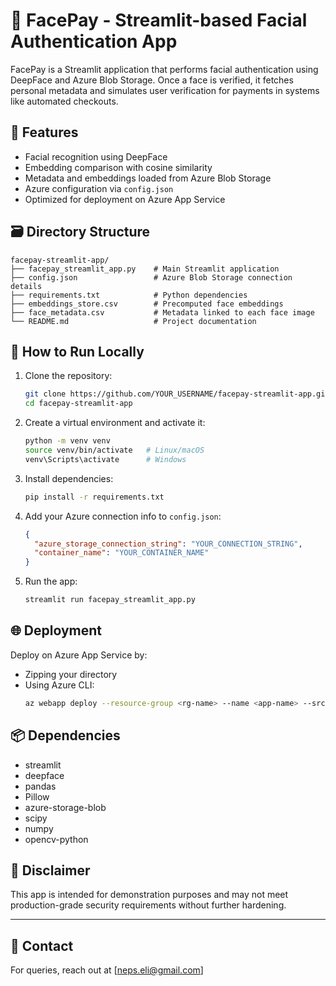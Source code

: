# 🧠 FacePay - Streamlit-based Facial Authentication App

FacePay is a Streamlit application that performs facial authentication using DeepFace and Azure Blob Storage. Once a face is verified, it fetches personal metadata and simulates user verification for payments in systems like automated checkouts.

## 🚀 Features

- Facial recognition using DeepFace
- Embedding comparison with cosine similarity
- Metadata and embeddings loaded from Azure Blob Storage
- Azure configuration via `config.json`
- Optimized for deployment on Azure App Service

## 🗃 Directory Structure

```
facepay-streamlit-app/
├── facepay_streamlit_app.py    # Main Streamlit application
├── config.json                 # Azure Blob Storage connection details
├── requirements.txt            # Python dependencies
├── embeddings_store.csv        # Precomputed face embeddings
├── face_metadata.csv           # Metadata linked to each face image
└── README.md                   # Project documentation
```

## 🧪 How to Run Locally

1. Clone the repository:
   ```bash
   git clone https://github.com/YOUR_USERNAME/facepay-streamlit-app.git
   cd facepay-streamlit-app
   ```

2. Create a virtual environment and activate it:
   ```bash
   python -m venv venv
   source venv/bin/activate   # Linux/macOS
   venv\Scripts\activate      # Windows
   ```

3. Install dependencies:
   ```bash
   pip install -r requirements.txt
   ```

4. Add your Azure connection info to `config.json`:
   ```json
   {
     "azure_storage_connection_string": "YOUR_CONNECTION_STRING",
     "container_name": "YOUR_CONTAINER_NAME"
   }
   ```

5. Run the app:
   ```bash
   streamlit run facepay_streamlit_app.py
   ```

## 🌐 Deployment

Deploy on Azure App Service by:
- Zipping your directory
- Using Azure CLI:
  ```bash
  az webapp deploy --resource-group <rg-name> --name <app-name> --src-path facepay.zip --type zip
  ```

## 📦 Dependencies

- streamlit
- deepface
- pandas
- Pillow
- azure-storage-blob
- scipy
- numpy
- opencv-python

## 🔐 Disclaimer

This app is intended for demonstration purposes and may not meet production-grade security requirements without further hardening.

---

## 📧 Contact

For queries, reach out at [neps.eli@gmail.com]
